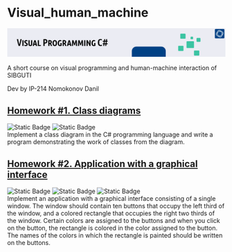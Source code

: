 # Visual_human_machine
![header](misc/visual_prog.png)

A short course on visual programming and human-machine interaction of SIBGUTI

Dev by IP-214 Nomokonov Danil

## [Homework #1. Class diagrams](Homework-num-1-Class-diagrams/)
![Static Badge](https://img.shields.io/badge/C%23-2F9CD2?style=for-the-badge&logo=csharp) ![Static Badge](https://img.shields.io/badge/github-262722?style=for-the-badge&logo=github) 
<br/>Implement a class diagram in the C# programming language and write a program demonstrating the work of classes from the diagram.

## [Homework #2. Application with a graphical interface](Homework-2-AvaloniaColor/)
![Static Badge](https://img.shields.io/badge/C%23-2F9CD2?style=for-the-badge&logo=csharp) ![Static Badge](https://img.shields.io/badge/github-262722?style=for-the-badge&logo=github) ![Static Badge](https://img.shields.io/badge/-2F9CD2?style=flat-square&logo=dotnet)
<br/>Implement an application with a graphical interface consisting of a single window. The window should contain ten buttons that occupy the left third of the window, and a colored rectangle that occupies the right two thirds of the window. Certain colors are assigned to the buttons and when you click on the button, the rectangle is colored in the color assigned to the button. The names of the colors in which the rectangle is painted should be written on the buttons.
